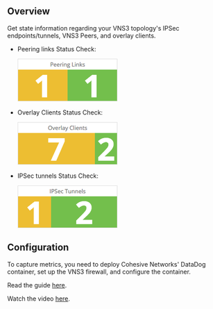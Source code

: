 ## Overview

Get state information regarding your VNS3 topology's IPSec endpoints/tunnels, VNS3 Peers, and overlay clients.

*   Peering links Status Check:

    ![](images/peering.png)

*   Overlay Clients Status Check:

    ![](images/clients.png)

*   IPSec tunnels Status Check:

    ![](images/ipsec.png)

## Configuration

To capture metrics, you need to deploy Cohesive Networks' DataDog container, set up the VNS3 firewall, and configure the container.

Read the guide [here](https://cohesive.net/dnld/Cohesive-Networks_VNS3-DataDog-Container-Guide.pdf).

Watch the video</a> [here](https://youtu.be/sTCgCG3m4vk).
